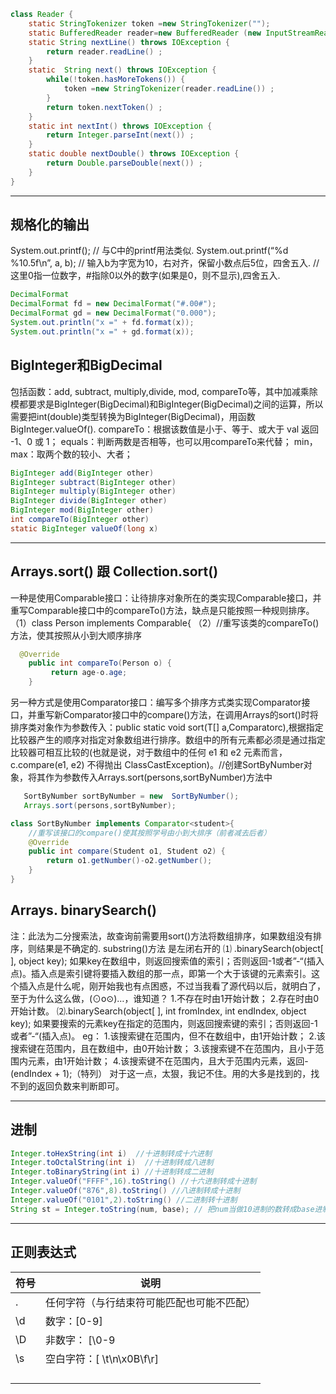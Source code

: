 ~~~java
class Reader {
    static StringTokenizer token =new StringTokenizer("");
    static BufferedReader reader=new BufferedReader (new InputStreamReader(System.in)) ;
    static String nextLine() throws IOException {
        return reader.readLine() ;
    }
    static  String next() throws IOException {
        while(!token.hasMoreTokens()) {
            token =new StringTokenizer(reader.readLine()) ;
        }
        return token.nextToken() ;
    }
    static int nextInt() throws IOException {
        return Integer.parseInt(next()) ;
    }
    static double nextDouble() throws IOException {
        return Double.parseDouble(next()) ;
    }
}
~~~

***

## 规格化的输出
System.out.printf(); // 与C中的printf用法类似.
System.out.printf(“%d %10.5f\n”, a, b); // 输入b为字宽为10，右对齐，保留小数点后5位，四舍五入.
// 这里0指一位数字，#指除0以外的数字(如果是0，则不显示),四舍五入.

~~~java
DecimalFormat
DecimalFormat fd = new DecimalFormat("#.00#");
DecimalFormat gd = new DecimalFormat("0.000");
System.out.println("x =" + fd.format(x));
System.out.println("x =" + gd.format(x));
~~~

## BigInteger和BigDecimal
包括函数：add, subtract, multiply,divide, mod, compareTo等，其中加减乘除模都要求是BigInteger(BigDecimal)和BigInteger(BigDecimal)之间的运算，所以需要把int(double)类型转换为BigInteger(BigDecimal)，用函数BigInteger.valueOf().
compareTo：根据该数值是小于、等于、或大于 val 返回 -1、0 或 1；
equals：判断两数是否相等，也可以用compareTo来代替；
min，max：取两个数的较小、大者；

~~~java
BigInteger add(BigInteger other) 
BigInteger subtract(BigInteger other) 
BigInteger multiply(BigInteger other) 
BigInteger divide(BigInteger other) 
BigInteger mod(BigInteger other) 
int compareTo(BigInteger other) 
static BigInteger valueOf(long x)  
~~~

***

## Arrays.sort() 跟 Collection.sort()

一种是使用Comparable接口：让待排序对象所在的类实现Comparable接口，并重写Comparable接口中的compareTo()方法，缺点是只能按照一种规则排序。
（1）class Person implements Comparable{
（2）//重写该类的compareTo()方法，使其按照从小到大顺序排序

~~~java
  @Override
    public int compareTo(Person o) {
         return age-o.age;
    }
~~~

另一种方式是使用Comparator接口：编写多个排序方式类实现Comparator接口，并重写新Comparator接口中的compare()方法，在调用Arrays的sort()时将排序类对象作为参数传入：public static void sort(T[] a,Comparatorc),根据指定比较器产生的顺序对指定对象数组进行排序。数组中的所有元素都必须是通过指定比较器可相互比较的(也就是说，对于数组中的任何 e1 和 e2 元素而言，c.compare(e1, e2) 不得抛出 ClassCastException)。//创建SortByNumber对象，将其作为参数传入Arrays.sort(persons,sortByNumber)方法中

~~~java
   SortByNumber sortByNumber = new  SortByNumber();
   Arrays.sort(persons,sortByNumber);
~~~

~~~java
class SortByNumber implements Comparator<student>{
    //重写该接口的compare()使其按照学号由小到大排序（前者减去后者）
    @Override
    public int compare(Student o1, Student o2) {
        return o1.getNumber()-o2.getNumber();    
    }
}
~~~

## Arrays. binarySearch()

注：此法为二分搜索法，故查询前需要用sort()方法将数组排序，如果数组没有排序，则结果是不确定的.
substring()方法 是左闭右开的
⑴ .binarySearch(object[ ], object key);
如果key在数组中，则返回搜索值的索引；否则返回-1或者”-“(插入点)。插入点是索引键将要插入数组的那一点，即第一个大于该键的元素索引。这个插入点是什么呢，刚开始我也有点困惑，不过当我看了源代码以后，就明白了，至于为什么这么做，(⊙o⊙)…，谁知道？
1.不存在时由1开始计数；
2.存在时由0开始计数。
⑵.binarySearch(object[ ], int fromIndex, int endIndex, object key);
如果要搜索的元素key在指定的范围内，则返回搜索键的索引；否则返回-1或者”-“(插入点)。
eg：
1.该搜索键在范围内，但不在数组中，由1开始计数；
2.该搜索键在范围内，且在数组中，由0开始计数；
3.该搜索键不在范围内，且小于范围内元素，由1开始计数；
4.该搜索键不在范围内，且大于范围内元素，返回-(endIndex + 1);（特列）
对于这一点，太狠，我记不住。用的大多是找到的，找不到的返回负数来判断即可。

***

## 进制

~~~java
Integer.toHexString(int i)  //十进制转成十六进制
Integer.toOctalString(int i)  //十进制转成八进制
Integer.toBinaryString(int i) //十进制转成二进制
Integer.valueOf("FFFF",16).toString() //十六进制转成十进制
Integer.valueOf("876",8).toString() //八进制转成十进制
Integer.valueOf("0101",2).toString() //二进制转十进制
String st = Integer.toString(num, base); // 把num当做10进制的数转成base进制的st(base <= 35).
~~~

***

## 正则表达式

| 符号 | 说明                                       |
| ---- | ------------------------------------------ |
| .    | 任何字符（与行结束符可能匹配也可能不匹配） |
| \d   | 数字：[0-9]                                |
| \D   | 非数字： [\0-9                             |
| \s   | 空白字符：[ \t\n\x0B\f\r]                  |
|      |                                            |
|      |                                            |
|      |                                            |
|      |                                            |

